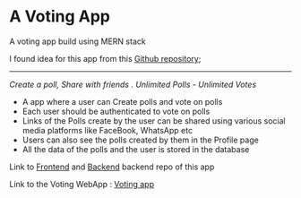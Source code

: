 # A Voting App

A voting app build using MERN stack

I found idea for this app from this [Github repository]("https://github.com/florinpop17/app-ideas");

---
*Create a poll, Share with friends . Unlimited Polls - Unlimited Votes*

- A app where a user can Create polls and vote on polls 
- Each user should be authenticated to vote on polls
- Links of the Polls create by the user can be shared using various social media platforms like FaceBook, WhatsApp etc
- Users can also see the polls created by them in the Profile page
- All the data of the polls and the user is stored in the database

Link to [Frontend](https://github.com/kartik7120/Voting-app-frontend) and [Backend](https://github.com/kartik7120/Survey-app-backend) backend repo of this app

Link to the Voting WebApp : [Voting app](https://prod1--beamish-figolla-d4c658.netlify.app/)
